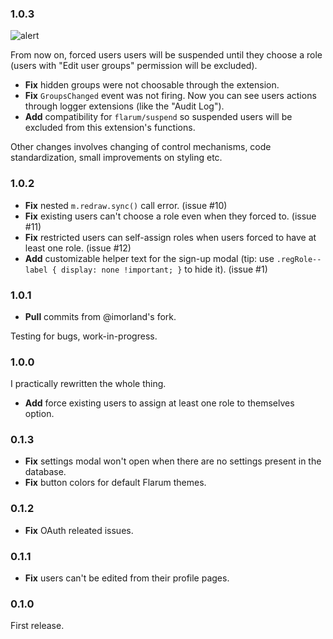 ### 1.0.3

![alert](https://i.imgur.com/ecW3kCU.png)

From now on, forced users users will be suspended until they choose a role (users with "Edit user groups" permission will be excluded).

- **Fix** hidden groups were not choosable through the extension.
- **Fix** `GroupsChanged` event was not firing. Now you can see users actions through logger extensions (like the "Audit Log").
- **Add** compatibility for `flarum/suspend` so suspended users will be excluded from this extension's functions.

Other changes involves changing of control mechanisms, code standardization, small improvements on styling etc.

### 1.0.2
- **Fix** nested `m.redraw.sync()` call error. (issue #10)
- **Fix** existing users can't choose a role even when they forced to. (issue #11)
- **Fix** restricted users can self-assign roles when users forced to have at least one role. (issue #12)
- **Add** customizable helper text for the sign-up modal (tip: use `.regRole--label { display: none !important; }` to hide it). (issue #1)

### 1.0.1
- **Pull** commits from @imorland's fork.

Testing for bugs, work-in-progress.

### 1.0.0

I practically rewritten the whole thing.

- **Add** force existing users to assign at least one role to themselves option.

### 0.1.3
- **Fix** settings modal won't open when there are no settings present in the database.
- **Fix** button colors for default Flarum themes.

### 0.1.2
- **Fix** OAuth releated issues.

### 0.1.1
- **Fix** users can't be edited from their profile pages.

### 0.1.0
First release.
